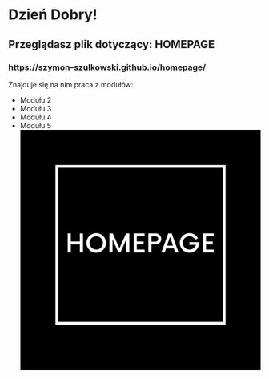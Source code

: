 # Dzień Dobry!
## Przeglądasz plik dotyczący: HOMEPAGE
### https://szymon-szulkowski.github.io/homepage/
Znajduje się na nim praca z modułów:
- Modułu 2
- Modułu 3
- Modułu 4
- Modułu 5
![HOMEPAGE](/HOMEPAGE.png)
